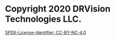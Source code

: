 # Copyright 2020 DRVision Technologies LLC.

[SPDX-License-Identifier: CC-BY-NC-4.0](https://spdx.org/licenses/CC-BY-NC-4.0.html)